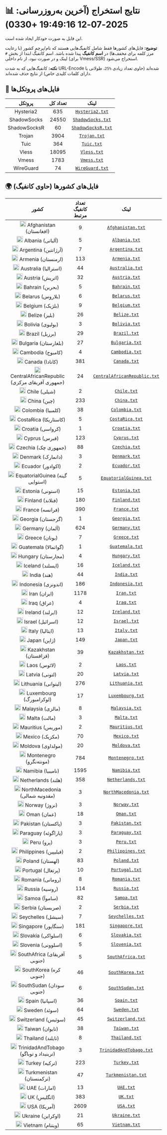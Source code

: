 # 📊 نتایج استخراج (آخرین به‌روزرسانی: 2025-07-12 19:49:16 +0330)

این فایل به صورت خودکار ایجاد شده است.

**توضیح:** فایل‌های کشورها فقط شامل کانفیگ‌هایی هستند که نام/پرچم کشور (با رعایت مرز کلمه برای مخفف‌ها) در **اسم کانفیگ** پیدا شده باشد. اسم کانفیگ ابتدا از بخش `#` لینک و در صورت نبود، از نام داخلی (برای Vmess/SSR) استخراج می‌شود.

**نکته:** کانفیگ‌هایی که به شدت URL-Encode شده‌اند (حاوی تعداد زیادی `%25`، طولانی یا دارای کلمات کلیدی خاص) از نتایج حذف شده‌اند.

## 📁 فایل‌های پروتکل‌ها

| پروتکل | تعداد کل | لینک |
|:-:|:-:|:-:|
| Hysteria2 | 635 | [`Hysteria2.txt`](https://raw.githubusercontent.com/tahmaseb73/V2RayScrapeByCountry/refs/heads/main/output_configs/Hysteria2.txt) |
| ShadowSocks | 24550 | [`ShadowSocks.txt`](https://raw.githubusercontent.com/tahmaseb73/V2RayScrapeByCountry/refs/heads/main/output_configs/ShadowSocks.txt) |
| ShadowSocksR | 60 | [`ShadowSocksR.txt`](https://raw.githubusercontent.com/tahmaseb73/V2RayScrapeByCountry/refs/heads/main/output_configs/ShadowSocksR.txt) |
| Trojan | 3904 | [`Trojan.txt`](https://raw.githubusercontent.com/tahmaseb73/V2RayScrapeByCountry/refs/heads/main/output_configs/Trojan.txt) |
| Tuic | 364 | [`Tuic.txt`](https://raw.githubusercontent.com/tahmaseb73/V2RayScrapeByCountry/refs/heads/main/output_configs/Tuic.txt) |
| Vless | 18095 | [`Vless.txt`](https://raw.githubusercontent.com/tahmaseb73/V2RayScrapeByCountry/refs/heads/main/output_configs/Vless.txt) |
| Vmess | 1783 | [`Vmess.txt`](https://raw.githubusercontent.com/tahmaseb73/V2RayScrapeByCountry/refs/heads/main/output_configs/Vmess.txt) |
| WireGuard | 74 | [`WireGuard.txt`](https://raw.githubusercontent.com/tahmaseb73/V2RayScrapeByCountry/refs/heads/main/output_configs/WireGuard.txt) |
## 🌍 فایل‌های کشورها (حاوی کانفیگ)

| کشور | تعداد کانفیگ مرتبط | لینک |
|:-:|:-:|:-:|
| <img src="https://flagcdn.com/w20/af.png" width="20" alt="Afghanistan flag"> Afghanistan (افغانستان) | 9 | [`Afghanistan.txt`](https://raw.githubusercontent.com/tahmaseb73/V2RayScrapeByCountry/refs/heads/main/output_configs/Afghanistan.txt) |
| <img src="https://flagcdn.com/w20/al.png" width="20" alt="Albania flag"> Albania (آلبانی) | 5 | [`Albania.txt`](https://raw.githubusercontent.com/tahmaseb73/V2RayScrapeByCountry/refs/heads/main/output_configs/Albania.txt) |
| <img src="https://flagcdn.com/w20/ar.png" width="20" alt="Argentina flag"> Argentina (آرژانتین) | 7 | [`Argentina.txt`](https://raw.githubusercontent.com/tahmaseb73/V2RayScrapeByCountry/refs/heads/main/output_configs/Argentina.txt) |
| <img src="https://flagcdn.com/w20/am.png" width="20" alt="Armenia flag"> Armenia (ارمنستان) | 113 | [`Armenia.txt`](https://raw.githubusercontent.com/tahmaseb73/V2RayScrapeByCountry/refs/heads/main/output_configs/Armenia.txt) |
| <img src="https://flagcdn.com/w20/au.png" width="20" alt="Australia flag"> Australia (استرالیا) | 44 | [`Australia.txt`](https://raw.githubusercontent.com/tahmaseb73/V2RayScrapeByCountry/refs/heads/main/output_configs/Australia.txt) |
| <img src="https://flagcdn.com/w20/at.png" width="20" alt="Austria flag"> Austria (اتریش) | 32 | [`Austria.txt`](https://raw.githubusercontent.com/tahmaseb73/V2RayScrapeByCountry/refs/heads/main/output_configs/Austria.txt) |
| <img src="https://flagcdn.com/w20/bh.png" width="20" alt="Bahrain flag"> Bahrain (بحرین) | 5 | [`Bahrain.txt`](https://raw.githubusercontent.com/tahmaseb73/V2RayScrapeByCountry/refs/heads/main/output_configs/Bahrain.txt) |
| <img src="https://flagcdn.com/w20/by.png" width="20" alt="Belarus flag"> Belarus (بلاروس) | 6 | [`Belarus.txt`](https://raw.githubusercontent.com/tahmaseb73/V2RayScrapeByCountry/refs/heads/main/output_configs/Belarus.txt) |
| <img src="https://flagcdn.com/w20/be.png" width="20" alt="Belgium flag"> Belgium (بلژیک) | 9 | [`Belgium.txt`](https://raw.githubusercontent.com/tahmaseb73/V2RayScrapeByCountry/refs/heads/main/output_configs/Belgium.txt) |
| <img src="https://flagcdn.com/w20/bz.png" width="20" alt="Belize flag"> Belize (بلیز) | 26 | [`Belize.txt`](https://raw.githubusercontent.com/tahmaseb73/V2RayScrapeByCountry/refs/heads/main/output_configs/Belize.txt) |
| <img src="https://flagcdn.com/w20/bo.png" width="20" alt="Bolivia flag"> Bolivia (بولیوی) | 3 | [`Bolivia.txt`](https://raw.githubusercontent.com/tahmaseb73/V2RayScrapeByCountry/refs/heads/main/output_configs/Bolivia.txt) |
| <img src="https://flagcdn.com/w20/br.png" width="20" alt="Brazil flag"> Brazil (برزیل) | 29 | [`Brazil.txt`](https://raw.githubusercontent.com/tahmaseb73/V2RayScrapeByCountry/refs/heads/main/output_configs/Brazil.txt) |
| <img src="https://flagcdn.com/w20/bg.png" width="20" alt="Bulgaria flag"> Bulgaria (بلغارستان) | 27 | [`Bulgaria.txt`](https://raw.githubusercontent.com/tahmaseb73/V2RayScrapeByCountry/refs/heads/main/output_configs/Bulgaria.txt) |
| <img src="https://flagcdn.com/w20/kh.png" width="20" alt="Cambodia flag"> Cambodia (کامبوج) | 4 | [`Cambodia.txt`](https://raw.githubusercontent.com/tahmaseb73/V2RayScrapeByCountry/refs/heads/main/output_configs/Cambodia.txt) |
| <img src="https://flagcdn.com/w20/ca.png" width="20" alt="Canada flag"> Canada (کانادا) | 381 | [`Canada.txt`](https://raw.githubusercontent.com/tahmaseb73/V2RayScrapeByCountry/refs/heads/main/output_configs/Canada.txt) |
| <img src="https://flagcdn.com/w20/cf.png" width="20" alt="CentralAfricanRepublic flag"> CentralAfricanRepublic (جمهوری آفریقای مرکزی) | 24 | [`CentralAfricanRepublic.txt`](https://raw.githubusercontent.com/tahmaseb73/V2RayScrapeByCountry/refs/heads/main/output_configs/CentralAfricanRepublic.txt) |
| <img src="https://flagcdn.com/w20/cl.png" width="20" alt="Chile flag"> Chile (شیلی) | 2 | [`Chile.txt`](https://raw.githubusercontent.com/tahmaseb73/V2RayScrapeByCountry/refs/heads/main/output_configs/Chile.txt) |
| <img src="https://flagcdn.com/w20/cn.png" width="20" alt="China flag"> China (چین) | 233 | [`China.txt`](https://raw.githubusercontent.com/tahmaseb73/V2RayScrapeByCountry/refs/heads/main/output_configs/China.txt) |
| <img src="https://flagcdn.com/w20/co.png" width="20" alt="Colombia flag"> Colombia (کلمبیا) | 38 | [`Colombia.txt`](https://raw.githubusercontent.com/tahmaseb73/V2RayScrapeByCountry/refs/heads/main/output_configs/Colombia.txt) |
| <img src="https://flagcdn.com/w20/cr.png" width="20" alt="CostaRica flag"> CostaRica (کاستاریکا) | 5 | [`CostaRica.txt`](https://raw.githubusercontent.com/tahmaseb73/V2RayScrapeByCountry/refs/heads/main/output_configs/CostaRica.txt) |
| <img src="https://flagcdn.com/w20/hr.png" width="20" alt="Croatia flag"> Croatia (کرواسی) | 1 | [`Croatia.txt`](https://raw.githubusercontent.com/tahmaseb73/V2RayScrapeByCountry/refs/heads/main/output_configs/Croatia.txt) |
| <img src="https://flagcdn.com/w20/cy.png" width="20" alt="Cyprus flag"> Cyprus (قبرس) | 123 | [`Cyprus.txt`](https://raw.githubusercontent.com/tahmaseb73/V2RayScrapeByCountry/refs/heads/main/output_configs/Cyprus.txt) |
| <img src="https://flagcdn.com/w20/cz.png" width="20" alt="Czechia flag"> Czechia (جمهوری چک) | 88 | [`Czechia.txt`](https://raw.githubusercontent.com/tahmaseb73/V2RayScrapeByCountry/refs/heads/main/output_configs/Czechia.txt) |
| <img src="https://flagcdn.com/w20/dk.png" width="20" alt="Denmark flag"> Denmark (دانمارک) | 3 | [`Denmark.txt`](https://raw.githubusercontent.com/tahmaseb73/V2RayScrapeByCountry/refs/heads/main/output_configs/Denmark.txt) |
| <img src="https://flagcdn.com/w20/ec.png" width="20" alt="Ecuador flag"> Ecuador (اکوادور) | 2 | [`Ecuador.txt`](https://raw.githubusercontent.com/tahmaseb73/V2RayScrapeByCountry/refs/heads/main/output_configs/Ecuador.txt) |
| <img src="https://flagcdn.com/w20/gq.png" width="20" alt="EquatorialGuinea flag"> EquatorialGuinea (گینه استوایی) | 5 | [`EquatorialGuinea.txt`](https://raw.githubusercontent.com/tahmaseb73/V2RayScrapeByCountry/refs/heads/main/output_configs/EquatorialGuinea.txt) |
| <img src="https://flagcdn.com/w20/ee.png" width="20" alt="Estonia flag"> Estonia (استونی) | 15 | [`Estonia.txt`](https://raw.githubusercontent.com/tahmaseb73/V2RayScrapeByCountry/refs/heads/main/output_configs/Estonia.txt) |
| <img src="https://flagcdn.com/w20/fi.png" width="20" alt="Finland flag"> Finland (فنلاند) | 180 | [`Finland.txt`](https://raw.githubusercontent.com/tahmaseb73/V2RayScrapeByCountry/refs/heads/main/output_configs/Finland.txt) |
| <img src="https://flagcdn.com/w20/fr.png" width="20" alt="France flag"> France (فرانسه) | 390 | [`France.txt`](https://raw.githubusercontent.com/tahmaseb73/V2RayScrapeByCountry/refs/heads/main/output_configs/France.txt) |
| <img src="https://flagcdn.com/w20/ge.png" width="20" alt="Georgia flag"> Georgia (گرجستان) | 1 | [`Georgia.txt`](https://raw.githubusercontent.com/tahmaseb73/V2RayScrapeByCountry/refs/heads/main/output_configs/Georgia.txt) |
| <img src="https://flagcdn.com/w20/de.png" width="20" alt="Germany flag"> Germany (آلمان) | 624 | [`Germany.txt`](https://raw.githubusercontent.com/tahmaseb73/V2RayScrapeByCountry/refs/heads/main/output_configs/Germany.txt) |
| <img src="https://flagcdn.com/w20/gr.png" width="20" alt="Greece flag"> Greece (یونان) | 7 | [`Greece.txt`](https://raw.githubusercontent.com/tahmaseb73/V2RayScrapeByCountry/refs/heads/main/output_configs/Greece.txt) |
| <img src="https://flagcdn.com/w20/gt.png" width="20" alt="Guatemala flag"> Guatemala (گواتمالا) | 1 | [`Guatemala.txt`](https://raw.githubusercontent.com/tahmaseb73/V2RayScrapeByCountry/refs/heads/main/output_configs/Guatemala.txt) |
| <img src="https://flagcdn.com/w20/hu.png" width="20" alt="Hungary flag"> Hungary (مجارستان) | 4 | [`Hungary.txt`](https://raw.githubusercontent.com/tahmaseb73/V2RayScrapeByCountry/refs/heads/main/output_configs/Hungary.txt) |
| <img src="https://flagcdn.com/w20/is.png" width="20" alt="Iceland flag"> Iceland (ایسلند) | 16 | [`Iceland.txt`](https://raw.githubusercontent.com/tahmaseb73/V2RayScrapeByCountry/refs/heads/main/output_configs/Iceland.txt) |
| <img src="https://flagcdn.com/w20/in.png" width="20" alt="India flag"> India (هند) | 44 | [`India.txt`](https://raw.githubusercontent.com/tahmaseb73/V2RayScrapeByCountry/refs/heads/main/output_configs/India.txt) |
| <img src="https://flagcdn.com/w20/id.png" width="20" alt="Indonesia flag"> Indonesia (اندونزی) | 186 | [`Indonesia.txt`](https://raw.githubusercontent.com/tahmaseb73/V2RayScrapeByCountry/refs/heads/main/output_configs/Indonesia.txt) |
| <img src="https://flagcdn.com/w20/ir.png" width="20" alt="Iran flag"> Iran (ایران) | 1178 | [`Iran.txt`](https://raw.githubusercontent.com/tahmaseb73/V2RayScrapeByCountry/refs/heads/main/output_configs/Iran.txt) |
| <img src="https://flagcdn.com/w20/iq.png" width="20" alt="Iraq flag"> Iraq (عراق) | 4 | [`Iraq.txt`](https://raw.githubusercontent.com/tahmaseb73/V2RayScrapeByCountry/refs/heads/main/output_configs/Iraq.txt) |
| <img src="https://flagcdn.com/w20/ie.png" width="20" alt="Ireland flag"> Ireland (ایرلند) | 12 | [`Ireland.txt`](https://raw.githubusercontent.com/tahmaseb73/V2RayScrapeByCountry/refs/heads/main/output_configs/Ireland.txt) |
| <img src="https://flagcdn.com/w20/il.png" width="20" alt="Israel flag"> Israel (اسرائیل) | 12 | [`Israel.txt`](https://raw.githubusercontent.com/tahmaseb73/V2RayScrapeByCountry/refs/heads/main/output_configs/Israel.txt) |
| <img src="https://flagcdn.com/w20/it.png" width="20" alt="Italy flag"> Italy (ایتالیا) | 13 | [`Italy.txt`](https://raw.githubusercontent.com/tahmaseb73/V2RayScrapeByCountry/refs/heads/main/output_configs/Italy.txt) |
| <img src="https://flagcdn.com/w20/jp.png" width="20" alt="Japan flag"> Japan (ژاپن) | 149 | [`Japan.txt`](https://raw.githubusercontent.com/tahmaseb73/V2RayScrapeByCountry/refs/heads/main/output_configs/Japan.txt) |
| <img src="https://flagcdn.com/w20/kz.png" width="20" alt="Kazakhstan flag"> Kazakhstan (قزاقستان) | 39 | [`Kazakhstan.txt`](https://raw.githubusercontent.com/tahmaseb73/V2RayScrapeByCountry/refs/heads/main/output_configs/Kazakhstan.txt) |
| <img src="https://flagcdn.com/w20/la.png" width="20" alt="Laos flag"> Laos (لائوس) | 2 | [`Laos.txt`](https://raw.githubusercontent.com/tahmaseb73/V2RayScrapeByCountry/refs/heads/main/output_configs/Laos.txt) |
| <img src="https://flagcdn.com/w20/lv.png" width="20" alt="Latvia flag"> Latvia (لتونی) | 20 | [`Latvia.txt`](https://raw.githubusercontent.com/tahmaseb73/V2RayScrapeByCountry/refs/heads/main/output_configs/Latvia.txt) |
| <img src="https://flagcdn.com/w20/lt.png" width="20" alt="Lithuania flag"> Lithuania (لیتوانی) | 276 | [`Lithuania.txt`](https://raw.githubusercontent.com/tahmaseb73/V2RayScrapeByCountry/refs/heads/main/output_configs/Lithuania.txt) |
| <img src="https://flagcdn.com/w20/lu.png" width="20" alt="Luxembourg flag"> Luxembourg (لوکزامبورگ) | 17 | [`Luxembourg.txt`](https://raw.githubusercontent.com/tahmaseb73/V2RayScrapeByCountry/refs/heads/main/output_configs/Luxembourg.txt) |
| <img src="https://flagcdn.com/w20/my.png" width="20" alt="Malaysia flag"> Malaysia (مالزی) | 8 | [`Malaysia.txt`](https://raw.githubusercontent.com/tahmaseb73/V2RayScrapeByCountry/refs/heads/main/output_configs/Malaysia.txt) |
| <img src="https://flagcdn.com/w20/mt.png" width="20" alt="Malta flag"> Malta (مالت) | 3 | [`Malta.txt`](https://raw.githubusercontent.com/tahmaseb73/V2RayScrapeByCountry/refs/heads/main/output_configs/Malta.txt) |
| <img src="https://flagcdn.com/w20/mu.png" width="20" alt="Mauritius flag"> Mauritius (موریس) | 2 | [`Mauritius.txt`](https://raw.githubusercontent.com/tahmaseb73/V2RayScrapeByCountry/refs/heads/main/output_configs/Mauritius.txt) |
| <img src="https://flagcdn.com/w20/mx.png" width="20" alt="Mexico flag"> Mexico (مکزیک) | 70 | [`Mexico.txt`](https://raw.githubusercontent.com/tahmaseb73/V2RayScrapeByCountry/refs/heads/main/output_configs/Mexico.txt) |
| <img src="https://flagcdn.com/w20/md.png" width="20" alt="Moldova flag"> Moldova (مولداوی) | 20 | [`Moldova.txt`](https://raw.githubusercontent.com/tahmaseb73/V2RayScrapeByCountry/refs/heads/main/output_configs/Moldova.txt) |
| <img src="https://flagcdn.com/w20/me.png" width="20" alt="Montenegro flag"> Montenegro (مونته‌نگرو) | 784 | [`Montenegro.txt`](https://raw.githubusercontent.com/tahmaseb73/V2RayScrapeByCountry/refs/heads/main/output_configs/Montenegro.txt) |
| <img src="https://flagcdn.com/w20/na.png" width="20" alt="Namibia flag"> Namibia (نامیبیا) | 1595 | [`Namibia.txt`](https://raw.githubusercontent.com/tahmaseb73/V2RayScrapeByCountry/refs/heads/main/output_configs/Namibia.txt) |
| <img src="https://flagcdn.com/w20/nl.png" width="20" alt="Netherlands flag"> Netherlands (هلند) | 358 | [`Netherlands.txt`](https://raw.githubusercontent.com/tahmaseb73/V2RayScrapeByCountry/refs/heads/main/output_configs/Netherlands.txt) |
| <img src="https://flagcdn.com/w20/mk.png" width="20" alt="NorthMacedonia flag"> NorthMacedonia (مقدونیه شمالی) | 3 | [`NorthMacedonia.txt`](https://raw.githubusercontent.com/tahmaseb73/V2RayScrapeByCountry/refs/heads/main/output_configs/NorthMacedonia.txt) |
| <img src="https://flagcdn.com/w20/no.png" width="20" alt="Norway flag"> Norway (نروژ) | 3 | [`Norway.txt`](https://raw.githubusercontent.com/tahmaseb73/V2RayScrapeByCountry/refs/heads/main/output_configs/Norway.txt) |
| <img src="https://flagcdn.com/w20/om.png" width="20" alt="Oman flag"> Oman (عمان) | 18 | [`Oman.txt`](https://raw.githubusercontent.com/tahmaseb73/V2RayScrapeByCountry/refs/heads/main/output_configs/Oman.txt) |
| <img src="https://flagcdn.com/w20/pk.png" width="20" alt="Pakistan flag"> Pakistan (پاکستان) | 3 | [`Pakistan.txt`](https://raw.githubusercontent.com/tahmaseb73/V2RayScrapeByCountry/refs/heads/main/output_configs/Pakistan.txt) |
| <img src="https://flagcdn.com/w20/py.png" width="20" alt="Paraguay flag"> Paraguay (پاراگوئه) | 3 | [`Paraguay.txt`](https://raw.githubusercontent.com/tahmaseb73/V2RayScrapeByCountry/refs/heads/main/output_configs/Paraguay.txt) |
| <img src="https://flagcdn.com/w20/pe.png" width="20" alt="Peru flag"> Peru (پرو) | 3 | [`Peru.txt`](https://raw.githubusercontent.com/tahmaseb73/V2RayScrapeByCountry/refs/heads/main/output_configs/Peru.txt) |
| <img src="https://flagcdn.com/w20/ph.png" width="20" alt="Philippines flag"> Philippines (فیلیپین) | 2 | [`Philippines.txt`](https://raw.githubusercontent.com/tahmaseb73/V2RayScrapeByCountry/refs/heads/main/output_configs/Philippines.txt) |
| <img src="https://flagcdn.com/w20/pl.png" width="20" alt="Poland flag"> Poland (لهستان) | 83 | [`Poland.txt`](https://raw.githubusercontent.com/tahmaseb73/V2RayScrapeByCountry/refs/heads/main/output_configs/Poland.txt) |
| <img src="https://flagcdn.com/w20/pt.png" width="20" alt="Portugal flag"> Portugal (پرتغال) | 10 | [`Portugal.txt`](https://raw.githubusercontent.com/tahmaseb73/V2RayScrapeByCountry/refs/heads/main/output_configs/Portugal.txt) |
| <img src="https://flagcdn.com/w20/ro.png" width="20" alt="Romania flag"> Romania (رومانی) | 8 | [`Romania.txt`](https://raw.githubusercontent.com/tahmaseb73/V2RayScrapeByCountry/refs/heads/main/output_configs/Romania.txt) |
| <img src="https://flagcdn.com/w20/ru.png" width="20" alt="Russia flag"> Russia (روسیه) | 114 | [`Russia.txt`](https://raw.githubusercontent.com/tahmaseb73/V2RayScrapeByCountry/refs/heads/main/output_configs/Russia.txt) |
| <img src="https://flagcdn.com/w20/ws.png" width="20" alt="Samoa flag"> Samoa (ساموآ) | 82 | [`Samoa.txt`](https://raw.githubusercontent.com/tahmaseb73/V2RayScrapeByCountry/refs/heads/main/output_configs/Samoa.txt) |
| <img src="https://flagcdn.com/w20/rs.png" width="20" alt="Serbia flag"> Serbia (صربستان) | 2 | [`Serbia.txt`](https://raw.githubusercontent.com/tahmaseb73/V2RayScrapeByCountry/refs/heads/main/output_configs/Serbia.txt) |
| <img src="https://flagcdn.com/w20/sc.png" width="20" alt="Seychelles flag"> Seychelles (سیشل) | 7 | [`Seychelles.txt`](https://raw.githubusercontent.com/tahmaseb73/V2RayScrapeByCountry/refs/heads/main/output_configs/Seychelles.txt) |
| <img src="https://flagcdn.com/w20/sg.png" width="20" alt="Singapore flag"> Singapore (سنگاپور) | 181 | [`Singapore.txt`](https://raw.githubusercontent.com/tahmaseb73/V2RayScrapeByCountry/refs/heads/main/output_configs/Singapore.txt) |
| <img src="https://flagcdn.com/w20/sk.png" width="20" alt="Slovakia flag"> Slovakia (اسلواکی) | 6 | [`Slovakia.txt`](https://raw.githubusercontent.com/tahmaseb73/V2RayScrapeByCountry/refs/heads/main/output_configs/Slovakia.txt) |
| <img src="https://flagcdn.com/w20/si.png" width="20" alt="Slovenia flag"> Slovenia (اسلوونی) | 5 | [`Slovenia.txt`](https://raw.githubusercontent.com/tahmaseb73/V2RayScrapeByCountry/refs/heads/main/output_configs/Slovenia.txt) |
| <img src="https://flagcdn.com/w20/za.png" width="20" alt="SouthAfrica flag"> SouthAfrica (آفریقای جنوبی) | 5 | [`SouthAfrica.txt`](https://raw.githubusercontent.com/tahmaseb73/V2RayScrapeByCountry/refs/heads/main/output_configs/SouthAfrica.txt) |
| <img src="https://flagcdn.com/w20/kr.png" width="20" alt="SouthKorea flag"> SouthKorea (کره جنوبی) | 46 | [`SouthKorea.txt`](https://raw.githubusercontent.com/tahmaseb73/V2RayScrapeByCountry/refs/heads/main/output_configs/SouthKorea.txt) |
| <img src="https://flagcdn.com/w20/ss.png" width="20" alt="SouthSudan flag"> SouthSudan (سودان جنوبی) | 6 | [`SouthSudan.txt`](https://raw.githubusercontent.com/tahmaseb73/V2RayScrapeByCountry/refs/heads/main/output_configs/SouthSudan.txt) |
| <img src="https://flagcdn.com/w20/es.png" width="20" alt="Spain flag"> Spain (اسپانیا) | 36 | [`Spain.txt`](https://raw.githubusercontent.com/tahmaseb73/V2RayScrapeByCountry/refs/heads/main/output_configs/Spain.txt) |
| <img src="https://flagcdn.com/w20/se.png" width="20" alt="Sweden flag"> Sweden (سوئد) | 64 | [`Sweden.txt`](https://raw.githubusercontent.com/tahmaseb73/V2RayScrapeByCountry/refs/heads/main/output_configs/Sweden.txt) |
| <img src="https://flagcdn.com/w20/ch.png" width="20" alt="Switzerland flag"> Switzerland (سوئیس) | 45 | [`Switzerland.txt`](https://raw.githubusercontent.com/tahmaseb73/V2RayScrapeByCountry/refs/heads/main/output_configs/Switzerland.txt) |
| <img src="https://flagcdn.com/w20/tw.png" width="20" alt="Taiwan flag"> Taiwan (تایوان) | 38 | [`Taiwan.txt`](https://raw.githubusercontent.com/tahmaseb73/V2RayScrapeByCountry/refs/heads/main/output_configs/Taiwan.txt) |
| <img src="https://flagcdn.com/w20/th.png" width="20" alt="Thailand flag"> Thailand (تایلند) | 8 | [`Thailand.txt`](https://raw.githubusercontent.com/tahmaseb73/V2RayScrapeByCountry/refs/heads/main/output_configs/Thailand.txt) |
| <img src="https://flagcdn.com/w20/tt.png" width="20" alt="TrinidadAndTobago flag"> TrinidadAndTobago (ترینیداد و توباگو) | 3 | [`TrinidadAndTobago.txt`](https://raw.githubusercontent.com/tahmaseb73/V2RayScrapeByCountry/refs/heads/main/output_configs/TrinidadAndTobago.txt) |
| <img src="https://flagcdn.com/w20/tr.png" width="20" alt="Turkey flag"> Turkey (ترکیه) | 223 | [`Turkey.txt`](https://raw.githubusercontent.com/tahmaseb73/V2RayScrapeByCountry/refs/heads/main/output_configs/Turkey.txt) |
| <img src="https://flagcdn.com/w20/tm.png" width="20" alt="Turkmenistan flag"> Turkmenistan (ترکمنستان) | 47 | [`Turkmenistan.txt`](https://raw.githubusercontent.com/tahmaseb73/V2RayScrapeByCountry/refs/heads/main/output_configs/Turkmenistan.txt) |
| <img src="https://flagcdn.com/w20/ae.png" width="20" alt="UAE flag"> UAE (امارات) | 13 | [`UAE.txt`](https://raw.githubusercontent.com/tahmaseb73/V2RayScrapeByCountry/refs/heads/main/output_configs/UAE.txt) |
| <img src="https://flagcdn.com/w20/gb.png" width="20" alt="UK flag"> UK (انگلیس) | 383 | [`UK.txt`](https://raw.githubusercontent.com/tahmaseb73/V2RayScrapeByCountry/refs/heads/main/output_configs/UK.txt) |
| <img src="https://flagcdn.com/w20/us.png" width="20" alt="USA flag"> USA (آمریکا) | 2609 | [`USA.txt`](https://raw.githubusercontent.com/tahmaseb73/V2RayScrapeByCountry/refs/heads/main/output_configs/USA.txt) |
| <img src="https://flagcdn.com/w20/ua.png" width="20" alt="Ukraine flag"> Ukraine (اوکراین) | 21 | [`Ukraine.txt`](https://raw.githubusercontent.com/tahmaseb73/V2RayScrapeByCountry/refs/heads/main/output_configs/Ukraine.txt) |
| <img src="https://flagcdn.com/w20/vn.png" width="20" alt="Vietnam flag"> Vietnam (ویتنام) | 65 | [`Vietnam.txt`](https://raw.githubusercontent.com/tahmaseb73/V2RayScrapeByCountry/refs/heads/main/output_configs/Vietnam.txt) |
